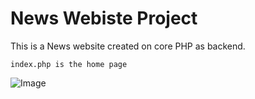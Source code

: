 # News Webiste Project
This is a News website created on core PHP as backend.
```
index.php is the home page
```
![Image](homepage.png)
